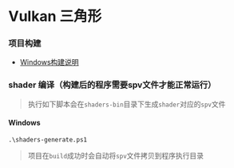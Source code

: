 Vulkan 三角形
==========

### 项目构建
- <a href="Windows-Build.md">Windows构建说明</a>


### shader 编译（构建后的程序需要spv文件才能正常运行）
> 执行如下脚本会在`shaders-bin`目录下生成`shader`对应的`spv`文件

#### Windows
```
.\shaders-generate.ps1
```

> 项目在`build`成功时会自动将`spv`文件拷贝到程序执行目录
